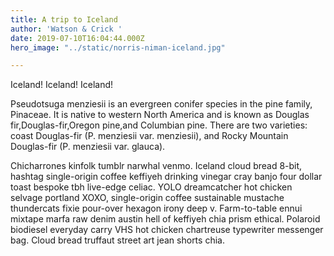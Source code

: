 ```yaml
---
title: A trip to Iceland
author: 'Watson & Crick '
date: 2019-07-10T16:04:44.000Z
hero_image: "../static/norris-niman-iceland.jpg"

---
```

Iceland! Iceland! Iceland!

Pseudotsuga menziesii is an evergreen conifer species in the pine family, Pinaceae. It is native to western North America and is known as Douglas fir,Douglas-fir,Oregon pine,and Columbian pine. There are two varieties: coast Douglas-fir (P. menziesii var. menziesii), and Rocky Mountain Douglas-fir (P. menziesii var. glauca).

Chicharrones kinfolk tumblr narwhal venmo. Iceland cloud bread 8-bit, hashtag single-origin coffee keffiyeh drinking vinegar cray banjo four dollar toast bespoke tbh live-edge celiac. YOLO dreamcatcher hot chicken selvage portland XOXO, single-origin coffee sustainable mustache thundercats fixie pour-over hexagon irony deep v. Farm-to-table ennui mixtape marfa raw denim austin hell of keffiyeh chia prism ethical. Polaroid biodiesel everyday carry VHS hot chicken chartreuse typewriter messenger bag. Cloud bread truffaut street art jean shorts chia.